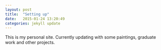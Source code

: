```yaml
---
layout: post
title:  "Setting up"
date:   2015-01-24 13:20:49
categories: jekyll update
---
```


This is my personal site. Currently updating with some paintings, graduate work and other projects. 